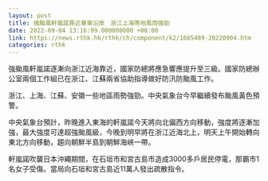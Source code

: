 ```yaml
---
layout: post
title: 強颱風軒嵐諾靠近華東沿岸　浙江上海等地風雨強勁
date: 2022-09-04 13:16:09.000000000 +08:00
link: https://news.rthk.hk/rthk/ch/component/k2/1665489-20220904.htm
categories: rthk
---
```


強颱風軒嵐諾逐漸向浙江近海靠近，國家防總將應急響應提升至三級。國家防總辦公室兩個工作組已在浙江、江蘇兩省協助指導做好防汛防颱風工作。

浙江、上海、江蘇、安徽一些地區雨勢強勁。中央氣象台今早繼續發布颱風黃色預警。

中央氣象台預計，昨晚進入東海的軒嵐諾今天將向北偏西方向移動，強度將逐漸加強，最大強度可達超強颱風級，今晚到明早將在浙江近海北上，明天上午開始轉向東北方向移動，趨向朝鮮半島到朝鮮海峽一帶。

軒嵐諾吹襲日本沖繩期間，在石垣市和宮古島市造成3000多戶居民停電，那霸市1名女子受傷。當局向石垣和宮古島近11萬人發出疏散指令。
